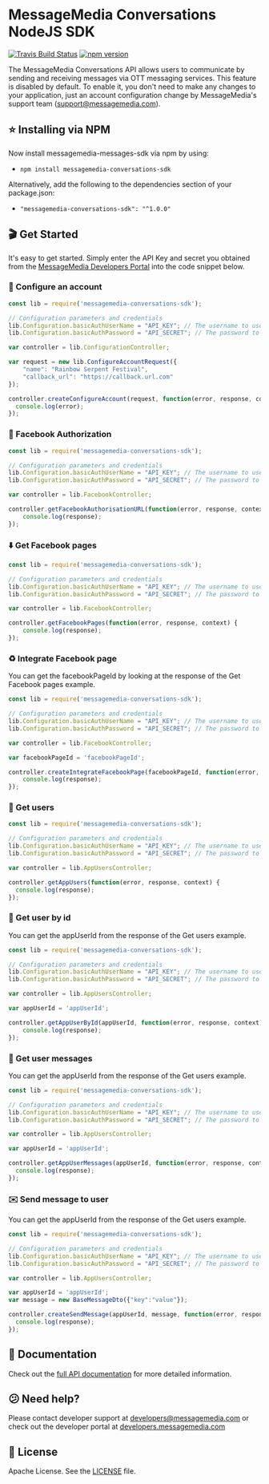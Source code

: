 # MessageMedia Conversations NodeJS SDK
[![Travis Build Status](https://api.travis-ci.org/messagemedia/conversations-nodejs-sdk.svg?branch=master)](https://travis-ci.org/messagemedia/conversations-nodejs-sdk)
[![npm version](https://badge.fury.io/js/messagemedia-conversations-sdk.svg)](https://badge.fury.io/js/messagemedia-conversations-sdk)

The MessageMedia Conversations API allows users to communicate by sending and receiving messages via OTT messaging services. This feature is disabled by default. To enable it, you don't need to make any changes to your application, just an account configuration change by MessageMedia's support team (support@messagemedia.com).

## ⭐️ Installing via NPM
Now install messagemedia-messages-sdk via npm by using:
* `npm install messagemedia-conversations-sdk`

Alternatively, add the following to the dependencies section of your package.json:
* `"messagemedia-conversations-sdk": "^1.0.0"`

## 🎬 Get Started
It's easy to get started. Simply enter the API Key and secret you obtained from the [MessageMedia Developers Portal](https://developers.messagemedia.com) into the code snippet below.

### 🚀 Configure an account
```javascript
const lib = require('messagemedia-conversations-sdk');

// Configuration parameters and credentials
lib.Configuration.basicAuthUserName = "API_KEY"; // The username to use with basic authentication
lib.Configuration.basicAuthPassword = "API_SECRET"; // The password to use with basic authentication

var controller = lib.ConfigurationController;

var request = new lib.ConfigureAccountRequest({
    "name": "Rainbow Serpent Festival",
    "callback_url": "https://callback.url.com"
});

controller.createConfigureAccount(request, function(error, response, context) {
  console.log(error);
});

```

### 🔐 Facebook Authorization
```javascript
const lib = require('messagemedia-conversations-sdk');

// Configuration parameters and credentials
lib.Configuration.basicAuthUserName = "API_KEY"; // The username to use with basic authentication
lib.Configuration.basicAuthPassword = "API_SECRET"; // The password to use with basic authentication

var controller = lib.FacebookController;

controller.getFacebookAuthorisationURL(function(error, response, context) {
    console.log(response);
});

```

### ⬇️ Get Facebook pages
```javascript
const lib = require('messagemedia-conversations-sdk');

// Configuration parameters and credentials
lib.Configuration.basicAuthUserName = "API_KEY"; // The username to use with basic authentication
lib.Configuration.basicAuthPassword = "API_SECRET"; // The password to use with basic authentication

var controller = lib.FacebookController;

controller.getFacebookPages(function(error, response, context) {
    console.log(response);
});

```

### ♻️ Integrate Facebook page
You can get the facebookPageId by looking at the response of the Get Facebook pages example.
```javascript
const lib = require('messagemedia-conversations-sdk');

// Configuration parameters and credentials
lib.Configuration.basicAuthUserName = "API_KEY"; // The username to use with basic authentication
lib.Configuration.basicAuthPassword = "API_SECRET"; // The password to use with basic authentication

var controller = lib.FacebookController;

var facebookPageId = 'facebookPageId';

controller.createIntegrateFacebookPage(facebookPageId, function(error, response, context) {
    console.log(response);
});

```

### 👤 Get users
```javascript
const lib = require('messagemedia-conversations-sdk');

// Configuration parameters and credentials
lib.Configuration.basicAuthUserName = "API_KEY"; // The username to use with basic authentication
lib.Configuration.basicAuthPassword = "API_SECRET"; // The password to use with basic authentication

var controller = lib.AppUsersController;

controller.getAppUsers(function(error, response, context) {
  console.log(response);
});

```

### 👤 Get user by id
You can get the appUserId from the response of the Get users example.
```javascript
const lib = require('messagemedia-conversations-sdk');

// Configuration parameters and credentials
lib.Configuration.basicAuthUserName = "API_KEY"; // The username to use with basic authentication
lib.Configuration.basicAuthPassword = "API_SECRET"; // The password to use with basic authentication

var controller = lib.AppUsersController;

var appUserId = 'appUserId';

controller.getAppUserById(appUserId, function(error, response, context) {
    console.log(response);
});

```

### 💬 Get user messages
You can get the appUserId from the response of the Get users example.
```javascript
const lib = require('messagemedia-conversations-sdk');

// Configuration parameters and credentials
lib.Configuration.basicAuthUserName = "API_KEY"; // The username to use with basic authentication
lib.Configuration.basicAuthPassword = "API_SECRET"; // The password to use with basic authentication

var controller = lib.AppUsersController;

var appUserId = 'appUserId';

controller.getAppUserMessages(appUserId, function(error, response, context) {
  console.log(response);
});

```

### ✉️ Send message to user
You can get the appUserId from the response of the Get users example.
```javascript
const lib = require('messagemedia-conversations-sdk');

// Configuration parameters and credentials
lib.Configuration.basicAuthUserName = "API_KEY"; // The username to use with basic authentication
lib.Configuration.basicAuthPassword = "API_SECRET"; // The password to use with basic authentication

var controller = lib.AppUsersController;

var appUserId = 'appUserId';
var message = new BaseMessageDto({"key":"value"});

controller.createSendMessage(appUserId, message, function(error, response, context) {
  console.log(response);
});

```

## 📕 Documentation
Check out the [full API documentation](DOCUMENTATION.md) for more detailed information.

## 😕 Need help?
Please contact developer support at developers@messagemedia.com or check out the developer portal at [developers.messagemedia.com](https://developers.messagemedia.com/)

## 📃 License
Apache License. See the [LICENSE](LICENSE) file.
